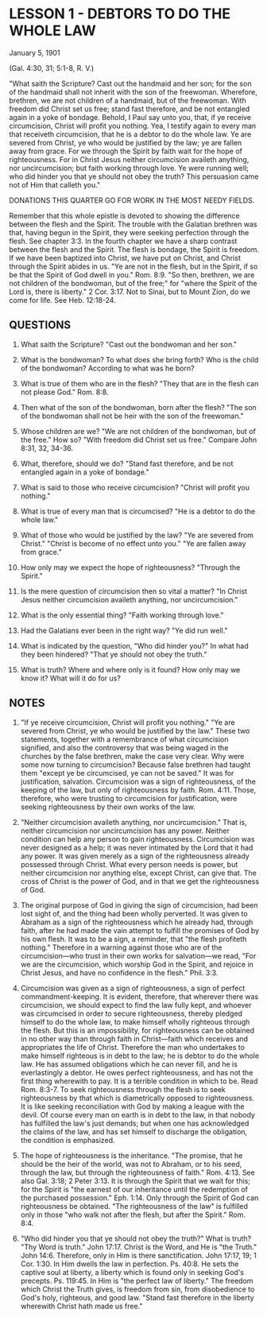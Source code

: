 # LESSON 1 - DEBTORS TO DO THE WHOLE LAW

January 5, 1901

(Gal. 4:30, 31; 5:1-8, R. V.)

"What saith the Scripture? Cast out the handmaid and her son; for the son of the handmaid shall not inherit with the son of the freewoman. Wherefore, brethren, we are not children of a handmaid, but of the freewoman. With freedom did Christ set us free; stand fast therefore, and be not entangled again in a yoke of bondage. Behold, I Paul say unto you, that, if ye receive circumcision, Christ will profit you nothing. Yea, I testify again to every man that receiveth circumcision, that he is a debtor to do the whole law. Ye are severed from Christ, ye who would be justified by the law; ye are fallen away from grace. For we through the Spirit by faith wait for the hope of righteousness. For in Christ Jesus neither circumcision availeth anything, nor uncircumcision; but faith working through love. Ye were running well; who did hinder you that ye should not obey the truth? This persuasion came not of Him that calleth you."

DONATIONS THIS QUARTER GO FOR WORK IN THE MOST NEEDY FIELDS.

Remember that this whole epistle is devoted to showing the difference between the flesh and the Spirit. The trouble with the Galatian brethren was that, having begun in the Spirit, they were seeking perfection through the flesh. See chapter 3:3. In the fourth chapter we have a sharp contrast between the flesh and the Spirit. The flesh is bondage, the Spirit is freedom. If we have been baptized into Christ, we have put on Christ, and Christ through the Spirit abides in us. "Ye are not in the flesh, but in the Spirit, if so be that the Spirit of God dwell in you." Rom. 8:9. "So then, brethren, we are not children of the bondwoman, but of the free;" for "where the Spirit of the Lord is, there is liberty." 2 Cor. 3:17. Not to Sinai, but to Mount Zion, do we come for life. See Heb. 12:18-24.

## QUESTIONS

1. What saith the Scripture?
   "Cast out the bondwoman and her son."

2. What is the bondwoman? To what does she bring forth? Who is the child of the bondwoman? According to what was he born?

3. What is true of them who are in the flesh?
   "They that are in the flesh can not please God." Rom. 8:8.

4. Then what of the son of the bondwoman, born after the flesh?
   "The son of the bondwoman shall not be heir with the son of the freewoman."

5. Whose children are we? "We are not children of the bondwoman, but of the free." How so? "With freedom did Christ set us free." Compare John 8:31, 32, 34-36.

6. What, therefore, should we do?
   "Stand fast therefore, and be not entangled again in a yoke of bondage."

7. What is said to those who receive circumcision?
   "Christ will profit you nothing."

8. What is true of every man that is circumcised?
   "He is a debtor to do the whole law."

9. What of those who would be justified by the law?
   "Ye are severed from Christ." "Christ is become of no effect unto you." "Ye are fallen away from grace."

10. How only may we expect the hope of righteousness?
    "Through the Spirit."

11. Is the mere question of circumcision then so vital a matter?
    "In Christ Jesus neither circumcision availeth anything, nor uncircumcision."

12. What is the only essential thing?
    "Faith working through love."

13. Had the Galatians ever been in the right way?
    "Ye did run well."

14. What is indicated by the question, "Who did hinder you?" In what had they been hindered?
    "That ye should not obey the truth."

15. What is truth? Where and where only is it found? How only may we know it? What will it do for us?

## NOTES

1. "If ye receive circumcision, Christ will profit you nothing." "Ye are severed from Christ, ye who would be justified by the law." These two statements, together with a remembrance of what circumcision signified, and also the controversy that was being waged in the churches by the false brethren, make the case very clear. Why were some now turning to circumcision? Because false brethren had taught them "except ye be circumcised, ye can not be saved." It was for justification, salvation. Circumcision was a sign of righteousness, of the keeping of the law, but only of righteousness by faith. Rom. 4:11. Those, therefore, who were trusting to circumcision for justification, were seeking righteousness by their own works of the law.

2. "Neither circumcision availeth anything, nor uncircumcision." That is, neither circumcision nor uncircumcision has any power. Neither condition can help any person to gain righteousness. Circumcision was never designed as a help; it was never intimated by the Lord that it had any power. It was given merely as a sign of the righteousness already possessed through Christ. What every person needs is power, but neither circumcision nor anything else, except Christ, can give that. The cross of Christ is the power of God, and in that we get the righteousness of God.

3. The original purpose of God in giving the sign of circumcision, had been lost sight of, and the thing had been wholly perverted. It was given to Abraham as a sign of the righteousness which he already had, through faith, after he had made the vain attempt to fulfill the promises of God by his own flesh. It was to be a sign, a reminder, that "the flesh profiteth nothing." Therefore in a warning against those who are of the circumcision—who trust in their own works for salvation—we read, "For we are the circumcision, which worship God in the Spirit, and rejoice in Christ Jesus, and have no confidence in the flesh." Phil. 3:3.

4. Circumcision was given as a sign of righteousness, a sign of perfect commandment-keeping. It is evident, therefore, that wherever there was circumcision, we should expect to find the law fully kept, and whoever was circumcised in order to secure righteousness, thereby pledged himself to do the whole law, to make himself wholly righteous through the flesh. But this is an impossibility, for righteousness can be obtained in no other way than through faith in Christ—faith which receives and appropriates the life of Christ. Therefore the man who undertakes to make himself righteous is in debt to the law; he is debtor to do the whole law. He has assumed obligations which he can never fill, and he is everlastingly a debtor. He owes perfect righteousness, and has not the first thing wherewith to pay. It is a terrible condition in which to be. Read Rom. 8:3-7. To seek righteousness through the flesh is to seek righteousness by that which is diametrically opposed to righteousness. It is like seeking reconciliation with God by making a league with the devil. Of course every man on earth is in debt to the law, in that nobody has fulfilled the law's just demands; but when one has acknowledged the claims of the law, and has set himself to discharge the obligation, the condition is emphasized.

5. The hope of righteousness is the inheritance. "The promise, that he should be the heir of the world, was not to Abraham, or to his seed, through the law, but through the righteousness of faith." Rom. 4:13. See also Gal. 3:18; 2 Peter 3:13. It is through the Spirit that we wait for this; for the Spirit is "the earnest of our inheritance until the redemption of the purchased possession." Eph. 1:14. Only through the Spirit of God can righteousness be obtained. "The righteousness of the law" is fulfilled only in those "who walk not after the flesh, but after the Spirit." Rom. 8:4.

6. "Who did hinder you that ye should not obey the truth?" What is truth? "Thy Word is truth." John 17:17. Christ is the Word, and He is "the Truth." John 14:6. Therefore, only in Him is there sanctification. John 17:17, 19; 1 Cor. 1:30. In Him dwells the law in perfection. Ps. 40:8. He sets the captive soul at liberty, a liberty which is found only in seeking God's precepts. Ps. 119:45. In Him is "the perfect law of liberty." The freedom which Christ the Truth gives, is freedom from sin, from disobedience to God's holy, righteous, and good law. "Stand fast therefore in the liberty wherewith Christ hath made us free."